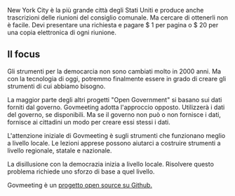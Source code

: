 
<p> New York City è la più grande città degli Stati Uniti e produce anche trascrizioni delle riunioni del consiglio comunale. Ma cercare di ottenerli non è facile. Devi presentare una richiesta e pagare $ 1 per pagina o $ 20 per una copia elettronica di ogni riunione. </p>
<h2> Il focus </h2>
<p> Gli strumenti per la democarcia non sono cambiati molto in 2000 anni. Ma con la tecnologia di oggi, potremmo finalmente essere in grado di creare gli strumenti di cui abbiamo bisogno. </p>

<p> La maggior parte degli altri progetti "Open Government" si basano sui dati forniti dal governo. Govmeeting adotta l&#39;approccio opposto. Utilizzerà i dati del governo, se disponibili. Ma se il governo non può o non fornisce i dati, fornisce ai cittadini un modo per creare essi stessi i dati. </p>

<p> L&#39;attenzione iniziale di Govmeeting è sugli strumenti che funzionano meglio a livello locale. Le lezioni apprese possono aiutarci a costruire strumenti a livello regionale, statale e nazionale. </p>

<p> La disillusione con la democrazia inizia a livello locale. Risolvere questo problema richiede uno sforzo di base a quel livello. </p>

<p> Govmeeting è un <a href="https://github.com/govmeeting/govmeeting">progetto open source su Github.</a> </p>
